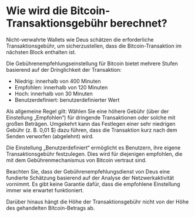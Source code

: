 # Wie wird die Bitcoin-Transaktionsgebühr berechnet?

Nicht-verwahrte Wallets wie Deus schätzen die erforderliche Transaktionsgebühr, um sicherzustellen, dass die Bitcoin-Transaktion im nächsten Block enthalten ist.

Die Gebührenempfehlungseinstellung für Bitcoin bietet mehrere Stufen basierend auf der Dringlichkeit der Transaktion:

- Niedrig: innerhalb von 400 Minuten
- Empfohlen: innerhalb von 120 Minuten
- Hoch: innerhalb von 30 Minuten
- Benutzerdefiniert: benutzerdefinierter Wert

Als allgemeine Regel gilt: Wählen Sie eine höhere Gebühr (über der Einstellung „Empfohlen“) für dringende Transaktionen oder solche mit großen Beträgen. Umgekehrt kann das Festlegen einer sehr niedrigen Gebühr (z. B. 0,01 $) dazu führen, dass die Transaktion kurz nach dem Senden verworfen (abgelehnt) wird.

Die Einstellung „Benutzerdefiniert“ ermöglicht es Benutzern, ihre eigene Transaktionsgebühr festzulegen. Dies wird für diejenigen empfohlen, die mit dem Gebührenmechanismus von Bitcoin vertraut sind.

Beachten Sie, dass der Gebührenempfehlungsdienst von Deus eine fundierte Schätzung basierend auf der Analyse der Netzwerkaktivität vornimmt. Es gibt keine Garantie dafür, dass die empfohlene Einstellung immer wie erwartet funktioniert.

Darüber hinaus hängt die Höhe der Transaktionsgebühr nicht von der Höhe des gehandelten Bitcoin-Betrags ab.